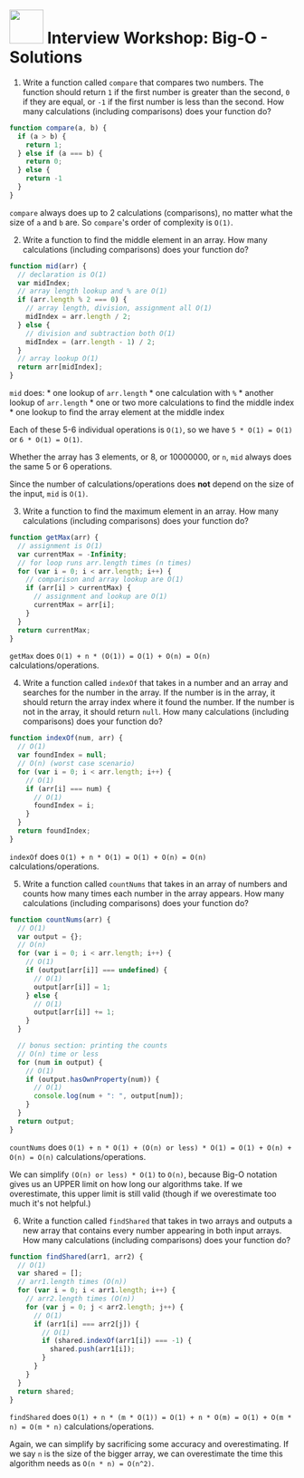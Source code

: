 # <img src="https://cloud.githubusercontent.com/assets/7833470/10899314/63829980-8188-11e5-8cdd-4ded5bcb6e36.png" height="60"> Interview Workshop: Big-O - Solutions

1. Write a function called `compare` that compares two numbers. The function should return `1` if the first number is greater than the second, `0` if they are equal, or `-1` if the first number is less than the second. How many calculations (including comparisons) does your function do?

  ```js
  function compare(a, b) {
    if (a > b) {
      return 1;
    } else if (a === b) {
      return 0;
    } else {
      return -1
    }
  }
  ```

  `compare` always does up to 2 calculations (comparisons), no matter what the size of  `a` and `b` are. So `compare`'s order of complexity is `O(1)`.

2. Write a function to find the middle element in an array. How many calculations (including comparisons) does your function do?

  ```js
  function mid(arr) {
    // declaration is O(1)
    var midIndex;
    // array length lookup and % are O(1)
    if (arr.length % 2 === 0) {
      // array length, division, assignment all O(1)
      midIndex = arr.length / 2;
    } else {
      // division and subtraction both O(1)
      midIndex = (arr.length - 1) / 2;
    }
    // array lookup O(1)
    return arr[midIndex];
  }
  ```

  `mid` does:
    * one lookup of `arr.length`
    * one calculation with `%`
    * another lookup of `arr.length`
    * one or two more calculations to find the middle index
    * one lookup to find the array element at the middle index

  Each of these 5-6 individual operations is `O(1)`, so we have `5 * O(1) = O(1)` or `6 * O(1) = O(1)`.

  Whether the array has 3 elements, or 8, or 10000000, or `n`, `mid` always does the same 5 or 6 operations.

  Since the number of calculations/operations does **not** depend on the size of the input, `mid` is `O(1)`.

3. Write a function to find the maximum element in an array. How many calculations (including comparisons) does your function do?

  ```js
  function getMax(arr) {
    // assignment is O(1)
    var currentMax = -Infinity;
    // for loop runs arr.length times (n times)
    for (var i = 0; i < arr.length; i++) {
      // comparison and array lookup are O(1)
      if (arr[i] > currentMax) {
        // assignment and lookup are O(1)
        currentMax = arr[i];
      }
    }
    return currentMax;
  }
  ```

  `getMax` does `O(1) + n * (O(1)) = O(1) + O(n) = O(n)` calculations/operations.

4. Write a function called `indexOf` that takes in a number and an array and searches for the number in the array. If the number is in the array, it should return the array index where it found the number. If the number is not in the array, it should return `null`.  How many calculations (including comparisons) does your function do?

  ```js
  function indexOf(num, arr) {
    // O(1)
    var foundIndex = null;
    // O(n) (worst case scenario)
    for (var i = 0; i < arr.length; i++) {
      // O(1)
      if (arr[i] === num) {
        // O(1)
        foundIndex = i;
      }
    }
    return foundIndex;
  }
  ```

  `indexOf` does `O(1) + n * O(1) = O(1) + O(n) = O(n)` calculations/operations.

5. Write a function called `countNums` that takes in an array of numbers and counts how many times each number in the array appears. How many calculations (including comparisons) does your function do?

  ```js
  function countNums(arr) {
    // O(1)
    var output = {};
    // O(n)
    for (var i = 0; i < arr.length; i++) {
      // O(1)
      if (output[arr[i]] === undefined) {
        // O(1)
        output[arr[i]] = 1;
      } else {
        // O(1)
        output[arr[i]] += 1;
      }
    }

    // bonus section: printing the counts
    // O(n) time or less
    for (num in output) {
      // O(1)
      if (output.hasOwnProperty(num)) {
        // O(1)
        console.log(num + ": ", output[num]);
      }
    }
    return output;
  }
  ```

  `countNums` does `O(1) + n * O(1) + (O(n) or less) * O(1) = O(1) + O(n) + O(n) = O(n)` calculations/operations.

  We can simplify `(O(n) or less) * O(1)` to `O(n)`, because Big-O notation gives us an UPPER limit on how long our algorithms take. If we overestimate, this upper limit is still valid (though if we overestimate too much it's not helpful.)

6. Write a function called `findShared` that takes in two arrays and outputs a new array that contains every number appearing in both input arrays. How many calculations (including comparisons) does your function do?

  ```js
  function findShared(arr1, arr2) {
    // O(1)
    var shared = [];
    // arr1.length times (O(n))
    for (var i = 0; i < arr1.length; i++) {
      // arr2.length times (O(n))
      for (var j = 0; j < arr2.length; j++) {
        // O(1)
        if (arr1[i] === arr2[j]) {
          // O(1)
          if (shared.indexOf(arr1[i]) === -1) {
            shared.push(arr1[i]);
          }
        }
      }
    }
    return shared;
  }
  ```

  `findShared` does `O(1) + n * (m * O(1)) = O(1) + n * O(m) = O(1) + O(m * n) = O(m * n)` calculations/operations.

  Again, we can simplify by sacrificing some accuracy and overestimating. If we say `n` is the size of the bigger array, we can overestimate the time this algorithm needs as `O(n * n) = O(n^2)`.
